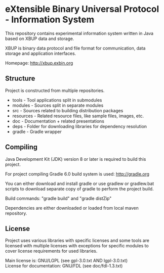 eXtensible Binary Universal Protocol - Information System
=========================================================

This repository contains experimental information system written in Java based on XBUP data and storage.  

XBUP is binary data protocol and file format for communication, data storage and application interfaces. 

Homepage: http://xbup.exbin.org  

Structure
---------

Project is constructed from multiple repositories.

  * tools - Tool applications split in submodules
  * modules - Sources split in separate modules
  * src - Sources related to building distribution packages
  * resources - Related resource files, like sample files, images, etc.
  * doc - Documentation + related presentations
  * deps - Folder for downloading libraries for dependency resolution
  * gradle - Gradle wrapper

Compiling
---------

Java Development Kit (JDK) version 8 or later is required to build this project.

For project compiling Gradle 6.0 build system is used: http://gradle.org

You can either download and install gradle or use gradlew or gradlew.bat scripts to download separate copy of gradle to perform the project build.

Build commands: "gradle build" and "gradle distZip"

Dependencies are either downloaded or loaded from local maven repository. 

License
-------

Project uses various libraries with specific licenses and some tools are licensed with multiple licenses with exceptions for specific modules to cover license requirements for used libraries.

Main license is: GNU/LGPL (see gpl-3.0.txt AND lgpl-3.0.txt)  
License for documentation: GNU/FDL (see doc/fdl-1.3.txt)  
